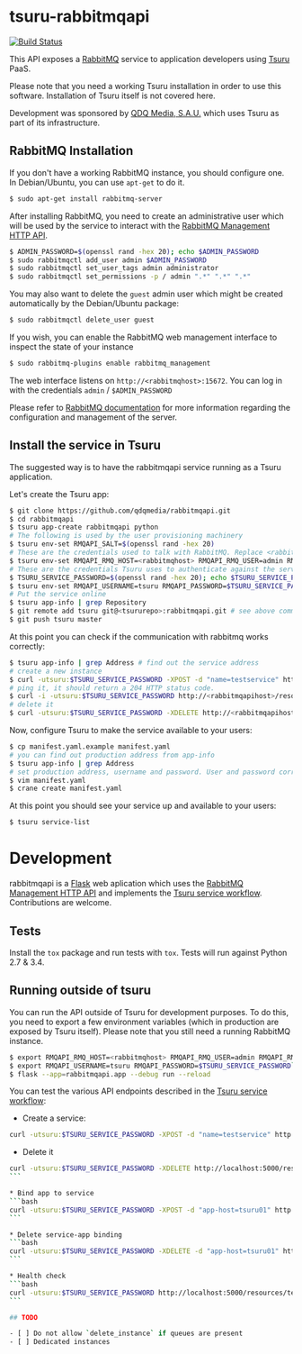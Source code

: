 # tsuru-rabbitmqapi

[![Build Status](https://travis-ci.org/tsuru/rabbitmqapi.svg?branch=master)](https://travis-ci.org/tsuru/rabbitmqapi)

This API exposes a [RabbitMQ](https://www.rabbitmq.com) service to application developers using [Tsuru](https://tsuru.io) PaaS.

Please note that you need a working Tsuru installation in order to use this software. Installation of Tsuru itself is not covered here.

Development was sponsored by [QDQ Media, S.A.U.](https://qdqmedia.com) which uses Tsuru as part of its infrastructure.

## RabbitMQ Installation

If you don't have a working RabbitMQ instance, you should configure one. In Debian/Ubuntu, you can use `apt-get` to do it.

```bash
$ sudo apt-get install rabbitmq-server
```

After installing RabbitMQ, you need to create an administrative user which will be used by the service to interact
with the [RabbitMQ Management HTTP API](https://cdn.rawgit.com/rabbitmq/rabbitmq-management/master/priv/www/api/index.html).

```bash
$ ADMIN_PASSWORD=$(openssl rand -hex 20); echo $ADMIN_PASSWORD
$ sudo rabbitmqctl add_user admin $ADMIN_PASSWORD
$ sudo rabbitmqctl set_user_tags admin administrator
$ sudo rabbitmqctl set_permissions -p / admin ".*" ".*" ".*"
```

You may also want to delete the `guest` admin user which might be created automatically by the Debian/Ubuntu package:
  
```bash
$ sudo rabbitmqctl delete_user guest
```

If you wish, you can enable the RabbitMQ web management interface to inspect the state of your instance
 
```bash
$ sudo rabbitmq-plugins enable rabbitmq_management
```

The web interface listens on `http://<rabbitmqhost>:15672`. You can log in with the credentials `admin` / `$ADMIN_PASSWORD` 

Please refer to [RabbitMQ documentation](https://www.rabbitmq.com/admin-guide.html) for more information
regarding the configuration and management of the server.

## Install the service in Tsuru

The suggested way is to have the rabbitmqapi service running as a Tsuru application.

Let's create the Tsuru app:

```bash
$ git clone https://github.com/qdqmedia/rabbitmqapi.git
$ cd rabbitmqapi
$ tsuru app-create rabbitmqapi python
# The following is used by the user provisioning machinery
$ tsuru env-set RMQAPI_SALT=$(openssl rand -hex 20)  
# These are the credentials used to talk with RabbitMQ. Replace <rabbitmqhost> with the host of your RabbitMQ instance
$ tsuru env-set RMQAPI_RMQ_HOST=<rabbitmqhost> RMQAPI_RMQ_USER=admin RMQAPI_RMQ_PASSWORD=$ADMIN_PASSWORD
# These are the credentials Tsuru uses to authenticate against the service
$ TSURU_SERVICE_PASSWORD=$(openssl rand -hex 20); echo $TSURU_SERVICE_PASSWORD
$ tsuru env-set RMQAPI_USERNAME=tsuru RMQAPI_PASSWORD=$TSURU_SERVICE_PASSWORD
# Put the service online
$ tsuru app-info | grep Repository
$ git remote add tsuru git@<tsururepo>:rabbitmqapi.git # see above command for the URL
$ git push tsuru master
```

At this point you can check if the communication with rabbitmq works correctly:

```bash
$ tsuru app-info | grep Address # find out the service address
# create a new instance
$ curl -utsuru:$TSURU_SERVICE_PASSWORD -XPOST -d "name=testservice" http://<rabbitmqapihost>/resources
# ping it, it should return a 204 HTTP status code.
$ curl -i -utsuru:$TSURU_SERVICE_PASSWORD http://<rabbitmqapihost>/resources/testservice/status
# delete it
$ curl -utsuru:$TSURU_SERVICE_PASSWORD -XDELETE http://<rabbitmqapihost>/resources/testservice
```

Now, configure Tsuru to make the service available to your users:

```bash
$ cp manifest.yaml.example manifest.yaml
# you can find out production address from app-info
$ tsuru app-info | grep Address
# set production address, username and password. User and password correspond to $TSURU_SERVICE_USER and $TSURU_SERVICE_PASSWORD
$ vim manifest.yaml
$ crane create manifest.yaml
```

At this point you should see your service up and available to your users:

```bash
$ tsuru service-list
```

# Development

rabbitmqapi is a [Flask](http://flask.pocoo.org/) web aplication which uses the
[RabbitMQ Management HTTP API](https://cdn.rawgit.com/rabbitmq/rabbitmq-management/master/priv/www/api/index.html) and 
implements the [Tsuru service workflow](http://docs.tsuru.io/en/latest/services/api.html). Contributions are welcome.

## Tests

Install the `tox` package and run tests with `tox`. Tests will run against Python 2.7 & 3.4.

## Running outside of tsuru

You can run the API outside of Tsuru for development purposes. To do this, you need to export a few environment variables
(which in production are exposed by Tsuru itself). Please note that you still need a running RabbitMQ instance.

```bash
$ export RMQAPI_RMQ_HOST=<rabbitmqhost> RMQAPI_RMQ_USER=admin RMQAPI_RMQ_PASSWORD=$ADMIN_PASSWORD RMQAPI_SALT=$(openssl rand -hex 20)`
$ export RMQAPI_USERNAME=tsuru RMQAPI_PASSWORD=$TSURU_SERVICE_PASSWORD`
$ flask --app=rabbitmqapi.app --debug run --reload  
```
You can test the various API endpoints described in the [Tsuru service workflow](http://docs.tsuru.io/en/latest/services/api.html):

* Create a service:
```bash
curl -utsuru:$TSURU_SERVICE_PASSWORD -XPOST -d "name=testservice" http://localhost:5000/resources
```

* Delete it
````bash
curl -utsuru:$TSURU_SERVICE_PASSWORD -XDELETE http://localhost:5000/resources/testservice
```

* Bind app to service
```bash
curl -utsuru:$TSURU_SERVICE_PASSWORD -XPOST -d "app-host=tsuru01" http://localhost:5000/resources/testservice/bind-app
```

* Delete service-app binding
```bash
curl -utsuru:$TSURU_SERVICE_PASSWORD -XDELETE -d "app-host=tsuru01" http://localhost:5000/resources/testservice/bind-app
```

* Health check
```bash
curl -utsuru:$TSURU_SERVICE_PASSWORD http://localhost:5000/resources/testservice/status
```

## TODO

- [ ] Do not allow `delete_instance` if queues are present
- [ ] Dedicated instances
